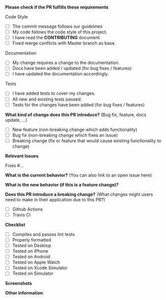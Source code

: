  **Please check if the PR fulfills these requirements**

 Code Style

- [ ] The commit message follows our guidelines
- [ ] My code follows the code style of this project.
- [ ] I have read the **CONTRIBUTING** document.
- [ ] Fixed merge conflicts with Master branch as base.

 Documentation

- [ ] My change requires a change to the documentation.
- [ ] Docs have been added / updated (for bug fixes / features)
- [ ] I have updated the documentation accordingly.

 Tests

- [ ] I have added tests to cover my changes.
- [ ] All new and existing tests passed.
- [ ] Tests for the changes have been added (for bug fixes / features)

 **What kind of change does this PR introduce?** (Bug fix, feature, docs update, ...)

- [ ] New feature (non-breaking change which adds functionality)
- [ ] Bug fix (non-breaking change which fixes an issue)
- [ ] Breaking change (fix or feature that would cause existing functionality to change)

 **Relevant Issues**

Fixes #...

 **What is the current behavior?** (You can also link to an open issue here)

 **What is the new behavior (if this is a feature change)?**

 **Does this PR introduce a breaking change?** (What changes might users need to make in their application due to this PR?)

- [ ] Github Actions
- [ ] Travis CI

 **Checklist**

- [ ] Compiles and passes lint tests
- [ ] Properly formatted
- [ ] Tested on Desktop
- [ ] Tested on iPhone
- [ ] Tested on Android
- [ ] Tested on Apple Watch
- [ ] Tested on Xcode Simulator
- [ ] Tested on Simulator

 **Screenshots**

 **Other information**:
